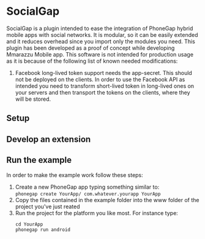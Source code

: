 SocialGap
=========

SocialGap is a plugin intended to ease the integration of PhoneGap hybrid mobile apps with social networks.
It is modular, so it can be easily extended and it reduces overhead since you import only the modules you need.
This plugin has been developed as a proof of concept while developing Mmarazzu Mobile app.
This software is not intended for production usage as it is because of the following list of known needed modifications:

<ol>
	<li> 
		Facebook long-lived token support needs the app-secret. This should not be deployed on the clients. 
		In order to use the Facebook API as intended you need to transform short-lived token in long-lived 
		ones on your servers and then transport the tokens on the clients, where they will be stored.
	</li>
</ol>

Setup
-------

Develop an extension
---------------------

Run the example
-------
In order to make the example work follow these steps:
<ol>
	<li> Create a new PhoneGap app typing something similar to:<br>
   		<code>phonegap create YourApp/ com.whatever.yourapp YourApp</code></li>
		<li> Copy the files contained in the example folder into the www folder of the project you've just reated</li>
		<li> 
			Run the project for the platform you like most. For instance type:<br/>
   			<pre><code>cd YourApp
phonegap run android</code></pre>
		</li>
</ol>
